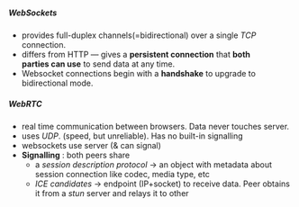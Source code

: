 ##### WebSockets
- provides full-duplex channels(=bidirectional) over a single *TCP* connection. 
- differs from HTTP — gives a **persistent connection** that **both parties can use** to send data at any time.
- Websocket connections begin with a **handshake** to upgrade to bidirectional mode. 

##### WebRTC
- real time communication between browsers. Data never touches server.
- uses *UDP*. (speed, but unreliable). Has no built-in signalling 
- websockets use server (& can signal)
- **Signalling** : both peers share 
	- a *session description protocol* -> an object with metadata about session connection like codec, media type, etc
	- *ICE candidates* -> endpoint (IP+socket) to receive data. Peer obtains it from a *stun* server and relays it to other